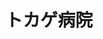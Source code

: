 ---
title: トカゲ病院
description: テストテスト
city: 和泉市
thumbnail: /images/img-default.jpg
info:
  director: 犬山ねこ夫
  open: 2019年
  staff: 医師3名、動物看護師2名
  animals: 犬、猫
  features: ダミー投稿です。ダミー投稿です。ダミー投稿です。
  website: http://sample.com
contact:
  address: 〒123-456 大阪府犬猫市
  tel: 000-000-000
  fax: 000-000-000
  mail: sample@gmail.com
recruit:
  recruiting: true
  message: ダミーテキストです。ダミーテキストです。ダミーテキストです。ダミーテキストです。ダミーテキストです。ダミーテキストです。ダミーテキストです。ダミーテキストです。
  salary: 30万
  welfare: あり
  date: May 1, 2020 4:37 PM
  option: なし
  allowance: あり
  holiday: 土日祝
  bonus: 44万
---